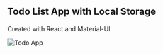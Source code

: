 ## Todo List App with Local Storage

Created with React and Material-UI

![Todo App](https://i.imgur.com/bA5PiyT.png)

